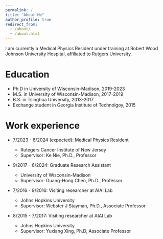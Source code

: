 ```yaml
---
permalink: /
title: "About Me"
author_profile: true
redirect_from: 
  - /about/
  - /about.html
---
```


I am currently a Medical Physics Resident under training at Robert Wood Johnson University Hospital, affiliated to Rutgers University.

Education
======
* Ph.D in University of Wisconsin-Madison, 2019-2023
* M.S. in University of Wisconsin-Madison, 2017-2019
* B.S. in Tsinghua University, 2013-2017
* Exchange student in Georgia Institute of Technolgoy, 2015

Work experience
======
* 7/2023 - 6/2024 (expected): Medical Physics Resident
  * Rutegers Cancer Institute of New Jersey
  * Supervisor: Ke Nie, Ph.D., Professor

* 9/2017 - 6/2024: Graduate Research Assistant
  * University of Wisconsin-Madison
  * Supervisor: Guang-Hong Chen, Ph.D., Professor

* 7/2016 - 9/2016: Visiting researcher at AIAI Lab
  * Johns Hopkins University
  * Supervisor: Webster J Stayman, Ph.D., Associate Professor

* 8/2015 - 7/2017: Visiting researcher at AIAI Lab
  * Johns Hopkins University
  * Supervisor: Yuxiang Xing, Ph.D, Associate Professor